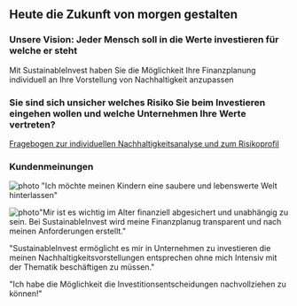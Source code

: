 ## Heute die Zukunft von morgen gestalten

### Unsere Vision: Jeder Mensch soll in die Werte investieren für welche er steht

Mit SustainableInvest haben Sie die Möglichkeit Ihre Finanzplanung individuell an Ihre Vorstellung von Nachhaltigkeit anzupassen

### Sie sind sich unsicher welches Risiko Sie beim Investieren eingehen wollen und welche Unternehmen Ihre Werte vertreten?
[Fragebogen zur individuellen Nachhaltigkeitsanalyse und zum Risikoprofil](https://dhbw-de.github.io/SustainableInvest/questions.html)



### Kundenmeinungen
![photo][photo1] "Ich möchte meinen Kindern eine saubere und lebenswerte Welt hinterlassen"

[photo1]:https://images.pexels.com/photos/2253879/pexels-photo-2253879.jpeg?cs=srgb&dl=pexels-emma-bauso-2253879.jpg&fm=jpg
 
 ![photo][photo2]"Mir ist es wichtig im Alter finanziell abgesichert und unabhängig zu sein. Bei SustainableInvest wird meine Finanzplanug transparent und nach meinen Anforderungen erstellt."
 
 [photo2]:https://images.pexels.com/photos/4936456/pexels-photo-4936456.jpeg?cs=srgb&dl=pexels-cottonbro-4936456.jpg&fm=jpg
 
 "SustainableInvest ermöglicht es mir in Unternehmen zu investieren die meinen Nachhaltigkeitsvorstellungen entsprechen ohne mich 
Intensiv mit der Thematik beschäftigen zu müssen."

"Ich habe die Möglichkeit die Investitionsentscheidungen nachvollziehen zu können!"

